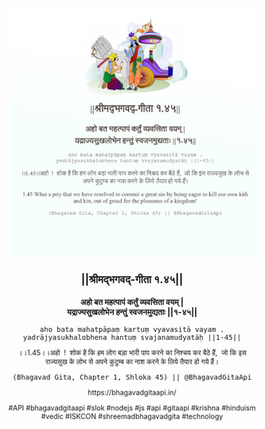 <img src="../../asset/BG_1_45.png"/>
<center><h2>||श्रीमद्‍भगवद्‍-गीता १.४५||</h2>
<h3>अहो बत महत्पापं कर्तुं व्यवसिता वयम् |<br/>यद्राज्यसुखलोभेन हन्तुं स्वजनमुद्यताः ||१-४५||</h3>
<pre>aho bata mahatpāpaṃ kartuṃ vyavasitā vayam .<br/>yadrājyasukhalobhena hantuṃ svajanamudyatāḥ ||1-45||</pre>
<p>।।1.45।।अहो  !  शोक है कि हम लोग बड़ा भारी पाप करने का निश्चय कर बैठे हैं,  जो कि इस राज्यसुख के लोभ से अपने कुटुम्ब का नाश करने के लिये तैयार हो गये हैं।</p>
<pre>(Bhagavad Gita, Chapter 1, Shloka 45) || @BhagavadGitaApi</pre><p>https://bhagavadgitaapi.in/</p><p>#API #bhagavadgitaapi #slok #nodejs #js #api #gitaapi #krishna #hinduism #vedic #ISKCON #shreemadbhagavadgita #technology</p></center>